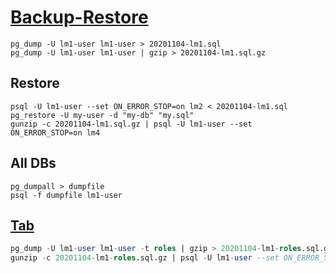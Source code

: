 # [Backup-Restore](https://www.postgresql.org/docs/13/backup-dump.html)

```shell
pg_dump -U lm1-user lm1-user > 20201104-lm1.sql
pg_dump -U lm1-user lm1-user | gzip > 20201104-lm1.sql.gz
```

## Restore

```shell
psql -U lm1-user --set ON_ERROR_STOP=on lm2 < 20201104-lm1.sql
pg_restore -U my-user -d "my-db" "my.sql"
gunzip -c 20201104-lm1.sql.gz | psql -U lm1-user --set ON_ERROR_STOP=on lm4
```

## All DBs

```shell
pg_dumpall > dumpfile
psql -f dumpfile lm1-user
```

## [Tab](https://www.atlantic.net/vps-hosting/how-to-backup-and-restore-database-in-postgresql/)

```sql
pg_dump -U lm1-user lm1-user -t roles | gzip > 20201104-lm1-roles.sql.gz
gunzip -c 20201104-lm1-roles.sql.gz | psql -U lm1-user --set ON_ERROR_STOP=on lm5
```
